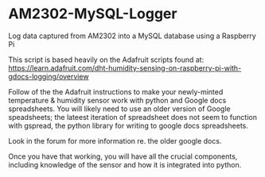 AM2302-MySQL-Logger
===================

Log data captured from AM2302 into a MySQL database using a Raspberry Pi

This script is based heavily on the Adafruit scripts found at:
https://learn.adafruit.com/dht-humidity-sensing-on-raspberry-pi-with-gdocs-logging/overview

Follow of the the Adafruit instructions to make your newly-minted temperature & humidity sensor work with python and Google docs spreadsheets. You will likely need to use an older version of Google speadsheets; the lateest iteration of spreadsheet does not seem to function with gspread, the python library for writing to google docs spreadsheets.

Look in the forum for more information re. the older google docs.

Once you have that working, you will have all the crucial components, including knowledge of the sensor and how it is integrated into python.
